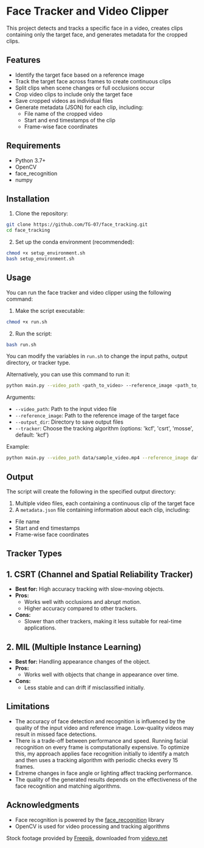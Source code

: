 # Face Tracker and Video Clipper

This project detects and tracks a specific face in a video, creates clips containing only the target face, and generates metadata for the cropped clips.

## Features

- Identify the target face based on a reference image
- Track the target face across frames to create continuous clips
- Split clips when scene changes or full occlusions occur
- Crop video clips to include only the target face
- Save cropped videos as individual files
- Generate metadata (JSON) for each clip, including:
  - File name of the cropped video
  - Start and end timestamps of the clip
  - Frame-wise face coordinates

## Requirements

- Python 3.7+
- OpenCV
- face_recognition
- numpy

## Installation

1. Clone the repository:

```bash
git clone https://github.com/TG-07/face_tracking.git
cd face_tracking
```

2. Set up the conda environment (recommended):
```bash  
chmod +x setup_environment.sh
bash setup_environment.sh 
```
## Usage

You can run the face tracker and video clipper using the following command:

1. Make the script executable:
```bash
chmod +x run.sh
```

2. Run the script:
```bash 
bash run.sh
```

You can modify the variables in `run.sh` to change the input paths, output directory, or tracker type.

Alternatively, you can use this command to run it:

```bash 
python main.py --video_path <path_to_video> --reference_image <path_to_reference_image> --output_dir <output_directory> --tracker <tracker_type>
```

Arguments:
- `--video_path`: Path to the input video file
- `--reference_image`: Path to the reference image of the target face
- `--output_dir`: Directory to save output files
- `--tracker`: Choose the tracking algorithm (options: 'kcf', 'csrt', 'mosse', default: 'kcf')

Example:
```bash 
python main.py --video_path data/sample_video.mp4 --reference_image data/reference_face.jpg --output_dir output --tracker CSRT
```
## Output

The script will create the following in the specified output directory:

1. Multiple video files, each containing a continuous clip of the target face
2. A `metadata.json` file containing information about each clip, including:
- File name
- Start and end timestamps
- Frame-wise face coordinates

## Tracker Types

## 1. CSRT (Channel and Spatial Reliability Tracker)
- **Best for:** High accuracy tracking with slow-moving objects.
- **Pros:**
  - Works well with occlusions and abrupt motion.
  - Higher accuracy compared to other trackers.
- **Cons:**
  - Slower than other trackers, making it less suitable for real-time applications.

## 2. MIL (Multiple Instance Learning)
- **Best for:** Handling appearance changes of the object.
- **Pros:**
  - Works well with objects that change in appearance over time.
- **Cons:**
  - Less stable and can drift if misclassified initially.

## Limitations

- The accuracy of face detection and recognition is influenced by the quality of the input video and reference image. Low-quality videos may result in missed face detections.
- There is a trade-off between performance and speed. Running facial recognition on every frame is computationally expensive. To optimize this, my approach applies face recognition initially to identify a match and then uses a tracking algorithm with periodic checks every 15 frames.
- Extreme changes in face angle or lighting affect tracking performance.
- The quality of the generated results depends on the effectiveness of the face recognition and matching algorithms.

## Acknowledgments

- Face recognition is powered by the [face_recognition](https://github.com/ageitgey/face_recognition) library
- OpenCV is used for video processing and tracking algorithms

Stock footage provided by [Freepik](https://www.videvo.net/author/freepik/), downloaded from [videvo.net](https://www.videvo.net/)